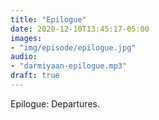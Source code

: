 ```yaml
---
title: "Epilogue"
date: 2020-12-10T13:45:17-05:00
images:
- "img/episode/epilogue.jpg"
audio:
- "darmiyaan-epilogue.mp3"
draft: true
---
```


Epilogue: Departures.